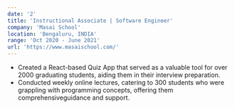 ```yaml
---
date: '2'
title: 'Instructional Associate | Software Engineer'
company: 'Masai School'
location: 'Bengaluru, INDIA'
range: 'Oct 2020 - June 2021'
url: 'https://www.masaischool.com/'
---
```


- Created a React-based Quiz App that served as a valuable tool for over 2000 graduating students, aiding them in their interview preparation.
- Conducted weekly online lectures, catering to 300 students who were grappling with programming concepts, offering them comprehensiveguidance and support.
